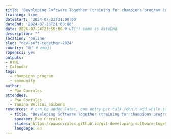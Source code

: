 ```yaml
---
title: 'Developing Software Together (training for champions program applicants)'
training: true
dateStart: '2024-07-23T21:00:00'
dateEnd: '2024-07-23T21:00:00'
date: 2024-07-24T23:59:00 # UTC!! same as dateEnd
description: ""
location: 'online'
slug: "dev-soft-together-2024"
country: "🌐" # emoji
ropensci: yes
outputs: 
- HTML
- Calendar 
tags: 
  - champions program
  - community
author:
  - Pao Corrales
attendees:
  - Pao Corrales
  - Yanina Bellini Saibene
resources: # can be added later, one entry per talk (don't add while still empty, add once there are resources)
  - title: "Developing Software Together (training for champions program applicants)"
    speaker: Pao Corrales
    slides: https://paocorrales.github.io/git-developing-software-together/
    language: en
---
```



